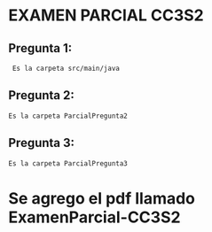 # EXAMEN PARCIAL CC3S2
  ## Pregunta 1:
     Es la carpeta src/main/java
  ## Pregunta 2: 
    Es la carpeta ParcialPregunta2
  ## Pregunta 3:
    Es la carpeta ParcialPregunta3

# Se agrego el pdf llamado ExamenParcial-CC3S2
